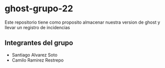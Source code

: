 # ghost-grupo-22

Este repositorio tiene como proposito almacenar nuestra version de ghost y llevar un registro de incidencias

## Integrantes del grupo
- Santiago Alvarez Soto
- Camilo Ramirez Restrepo
